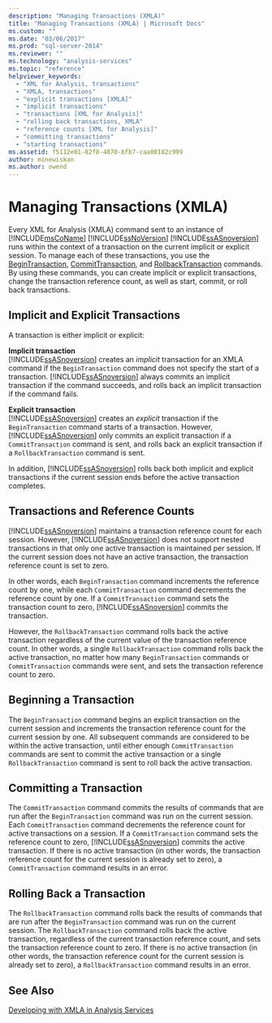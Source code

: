 ```yaml
---
description: "Managing Transactions (XMLA)"
title: "Managing Transactions (XMLA) | Microsoft Docs"
ms.custom: ""
ms.date: "03/06/2017"
ms.prod: "sql-server-2014"
ms.reviewer: ""
ms.technology: "analysis-services"
ms.topic: "reference"
helpviewer_keywords: 
  - "XML for Analysis, transactions"
  - "XMLA, transactions"
  - "explicit transactions [XMLA]"
  - "implicit transactions"
  - "transactions [XML for Analysis]"
  - "rolling back transactions, XMLA"
  - "reference counts [XML for Analysis]"
  - "committing transactions"
  - "starting transactions"
ms.assetid: f5112e01-82f8-4870-bfb7-caa00182c999
author: minewiskan
ms.author: owend
---
```

# Managing Transactions (XMLA)
  Every XML for Analysis (XMLA) command sent to an instance of [!INCLUDE[msCoName](../../includes/msconame-md.md)] [!INCLUDE[ssNoVersion](../../includes/ssnoversion-md.md)] [!INCLUDE[ssASnoversion](../../includes/ssasnoversion-md.md)] runs within the context of a transaction on the current implicit or explicit session. To manage each of these transactions, you use the [BeginTransaction](https://docs.microsoft.com/bi-reference/xmla/xml-elements-commands/begintransaction-element-xmla), [CommitTransaction](https://docs.microsoft.com/bi-reference/xmla/xml-elements-commands/committransaction-element-xmla), and [RollbackTransaction](https://docs.microsoft.com/bi-reference/xmla/xml-elements-commands/rollbacktransaction-element-xmla) commands. By using these commands, you can create implicit or explicit transactions, change the transaction reference count, as well as start, commit, or roll back transactions.  
  
## Implicit and Explicit Transactions  
 A transaction is either implicit or explicit:  
  
 **Implicit transaction**  
 [!INCLUDE[ssASnoversion](../../includes/ssasnoversion-md.md)] creates an *implicit* transaction for an XMLA command if the `BeginTransaction` command does not specify the start of a transaction. [!INCLUDE[ssASnoversion](../../includes/ssasnoversion-md.md)] always commits an implicit transaction if the command succeeds, and rolls back an implicit transaction if the command fails.  
  
 **Explicit transaction**  
 [!INCLUDE[ssASnoversion](../../includes/ssasnoversion-md.md)] creates an *explicit* transaction if the `BeginTransaction` command starts of a transaction. However, [!INCLUDE[ssASnoversion](../../includes/ssasnoversion-md.md)] only commits an explicit transaction if a `CommitTransaction` command is sent, and rolls back an explicit transaction if a `RollbackTransaction` command is sent.  
  
 In addition, [!INCLUDE[ssASnoversion](../../includes/ssasnoversion-md.md)] rolls back both implicit and explicit transactions if the current session ends before the active transaction completes.  
  
## Transactions and Reference Counts  
 [!INCLUDE[ssASnoversion](../../includes/ssasnoversion-md.md)] maintains a transaction reference count for each session. However, [!INCLUDE[ssASnoversion](../../includes/ssasnoversion-md.md)] does not support nested transactions in that only one active transaction is maintained per session. If the current session does not have an active transaction, the transaction reference count is set to zero.  
  
 In other words, each `BeginTransaction` command increments the reference count by one, while each `CommitTransaction` command decrements the reference count by one. If a `CommitTransaction` command sets the transaction count to zero, [!INCLUDE[ssASnoversion](../../includes/ssasnoversion-md.md)] commits the transaction.  
  
 However, the `RollbackTransaction` command rolls back the active transaction regardless of the current value of the transaction reference count. In other words, a single `RollbackTransaction` command rolls back the active transaction, no matter how many `BeginTransaction` commands or `CommitTransaction` commands were sent, and sets the transaction reference count to zero.  
  
## Beginning a Transaction  
 The `BeginTransaction` command begins an explicit transaction on the current session and increments the transaction reference count for the current session by one. All subsequent commands are considered to be within the active transaction, until either enough `CommitTransaction` commands are sent to commit the active transaction or a single `RollbackTransaction` command is sent to roll back the active transaction.  
  
## Committing a Transaction  
 The `CommitTransaction` command commits the results of commands that are run after the `BeginTransaction` command was run on the current session. Each `CommitTransaction` command decrements the reference count for active transactions on a session. If a `CommitTransaction` command sets the reference count to zero, [!INCLUDE[ssASnoversion](../../includes/ssasnoversion-md.md)] commits the active transaction. If there is no active transaction (in other words, the transaction reference count for the current session is already set to zero), a `CommitTransaction` command results in an error.  
  
## Rolling Back a Transaction  
 The `RollbackTransaction` command rolls back the results of commands that are run after the `BeginTransaction` command was run on the current session. The `RollbackTransaction` command rolls back the active transaction, regardless of the current transaction reference count, and sets the transaction reference count to zero. If there is no active transaction (in other words, the transaction reference count for the current session is already set to zero), a `RollbackTransaction` command results in an error.  
  
## See Also  
 [Developing with XMLA in Analysis Services](developing-with-xmla-in-analysis-services.md)  
  
  
